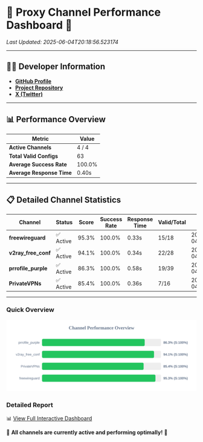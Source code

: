# 🌟 Proxy Channel Performance Dashboard 🌟

_Last Updated: 2025-06-04T20:18:56.523174_

---

## 👩‍💻 Developer Information

- **[GitHub Profile](https://github.com/4n0nymou3)**  
- **[Project Repository](https://github.com/4n0nymou3/multi-proxy-config-fetcher)**  
- **[X (Twitter)](https://x.com/4n0nymou3)**  

---

## 📊 Performance Overview

| Metric                | Value       |
|-----------------------|-------------|
| **Active Channels**   | 4 / 4       |
| **Total Valid Configs** | 63          |
| **Average Success Rate** | 100.0%      |
| **Average Response Time** | 0.40s       |

---

## 📋 Detailed Channel Statistics

| Channel          | Status     | Score  | Success Rate | Response Time | Valid/Total | Last Success               |
|------------------|------------|--------|--------------|---------------|-------------|----------------------------|
| **freewireguard**  | ✅ Active  | 95.3%  | 100.0% | 0.33s         | 15/18       | 2025-06-04T20:18:56.520814 |
| **v2ray_free_conf**  | ✅ Active  | 94.1%  | 100.0% | 0.34s         | 22/28       | 2025-06-04T20:18:55.754402 |
| **prrofile_purple**  | ✅ Active  | 86.3%  | 100.0% | 0.58s         | 19/39       | 2025-06-04T20:18:55.360959 |
| **PrivateVPNs**  | ✅ Active  | 85.4%  | 100.0% | 0.36s         | 7/16       | 2025-06-04T20:18:56.156159 |

---

### Quick Overview
<div align="center">
  <a href="https://raw.githubusercontent.com/nullluser/NullRepo/refs/heads/main/assets/channel_stats_chart.svg">
    <img src="https://raw.githubusercontent.com/nullluser/NullRepo/refs/heads/main/assets/channel_stats_chart.svg" alt="Source Performance Statistics" width="800">
  </a>
</div>

### Detailed Report
📊 [View Full Interactive Dashboard](https://htmlpreview.github.io/?https://github.com/nullluser/NullRepo/blob/main/assets/performance_report.html)

🎉 **All channels are currently active and performing optimally!** 🎉

